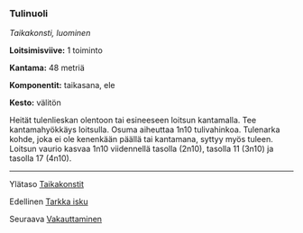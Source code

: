 ### Tulinuoli

*Taikakonsti, luominen*

**Loitsimisviive:** 1 toiminto

**Kantama:** 48 metriä

**Komponentit:** taikasana, ele

**Kesto:** välitön

Heität tulenlieskan olentoon tai esineeseen loitsun kantamalla. Tee kantamahyökkäys loitsulla. Osuma aiheuttaa 1n10 tulivahinkoa. Tulenarka kohde, joka ei ole kenenkään päällä tai kantamana, syttyy myös tuleen. Loitsun vaurio kasvaa 1n10 viidennellä tasolla (2n10), tasolla 11 (3n10) ja tasolla 17 (4n10).

----

Ylätaso [Taikakonstit](0.piirin_taikakonstit.md)

Edellinen [Tarkka isku](Tarkka_isku.md)

Seuraava [Vakauttaminen](Vakauttaminen.md)